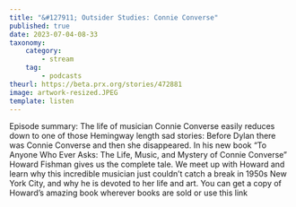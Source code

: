 ```yaml
---
title: "&#127911; Outsider Studies: Connie Converse"
published: true
date: 2023-07-04-08-33
taxonomy:
    category:
        - stream
    tag:
        - podcasts
theurl: https://beta.prx.org/stories/472881
image: artwork-resized.JPEG
template: listen
---
```


Episode summary: The life of musician Connie Converse easily reduces down to one of those Hemingway length sad stories: Before Dylan there was Connie Converse and then she disappeared. In his new book &ldquo;To Anyone Who Ever Asks: The Life, Music, and Mystery of Connie Converse&rdquo; Howard Fishman gives us the complete tale. We meet up with Howard and learn why this incredible musician just couldn&rsquo;t catch a break in 1950s New York City, and why he is devoted to her life and art. You can get a copy of Howard&rsquo;s amazing book wherever books are sold or use this link
